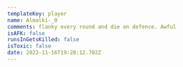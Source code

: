 ```yaml
---
templateKey: player
name: Almalki-_0
comments: flanky every round and die on defence. Awful
isAFK: false
runsInGetsKilled: false
isToxic: false
date: 2022-11-16T19:28:12.702Z
---
```

